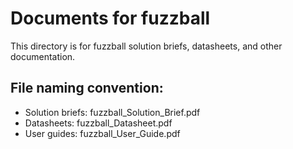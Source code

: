# Documents for fuzzball

This directory is for fuzzball solution briefs, datasheets, and other documentation.

## File naming convention:
- Solution briefs: fuzzball_Solution_Brief.pdf
- Datasheets: fuzzball_Datasheet.pdf  
- User guides: fuzzball_User_Guide.pdf
